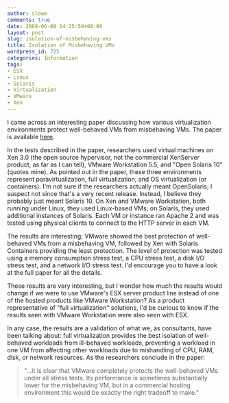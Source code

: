 ```yaml
---
author: slowe
comments: true
date: 2008-06-08 14:25:59+00:00
layout: post
slug: isolation-of-misbehaving-vms
title: Isolation of Misbehaving VMs
wordpress_id: 725
categories: Information
tags:
- ESX
- Linux
- Solaris
- Virtualization
- VMware
- Xen
---
```


I came across an interesting paper discussing how various virtualization environments protect well-behaved VMs from misbehaving VMs. The paper is available [here](http://people.clarkson.edu/~jnm/publications/isolationOfMisbehavingVMs.pdf).

In the tests described in the paper, researchers used virtual machines on Xen 3.0 (the open source hypervisor, not the commercial XenServer product, as far as I can tell), VMware Workstation 5.5, and "Open Solaris 10" (quotes mine). As pointed out in the paper, these three environments represent paravirtualization, full virtualization, and OS virtualization (or containers). I'm not sure if the researchers actually meant OpenSolaris; I suspect not since that's a very recent release. Instead, I believe they probably just meant Solaris 10. On Xen and VMware Workstation, both running under Linux, they used Linux-based VMs; on Solaris, they used additional instances of Solaris. Each VM or instance ran Apache 2 and was tested using physical clients to connect to the HTTP server in each VM.

The results are interesting; VMware showed the best protection of well-behaved VMs from a misbehaving VM, followed by Xen with Solaris Containers providing the least protection. The level of protection was tested using a memory consumption stress test, a CPU stress test, a disk I/O stress test, and a network I/O stress test. I'd encourage you to have a look at the full paper for all the details.

These results are very interesting, but I wonder how much the results would change if we were to use VMware's ESX server product line instead of one of the hosted products like VMware Workstation? As a product representative of "full virtualization" solutions, I'd be curious to know if the results seen with VMware Workstation were also seen with ESX.

In any case, the results are a validation of what we, as consultants, have been talking about: full virtualization provides the best isolation of well-behaved workloads from ill-behaved workloads, preventing a workload in one VM from affecting other workloads due to mishandling of CPU, RAM, disk, or network resources. As the researchers conclude in the paper:

>"...it is clear that VMware completely protects the well-behaved VMs under all stress tests. Its performance is sometimes substantially lower for the misbehaving VM, but in a commercial hosting environment this would be exactly the right tradeoff to make."
